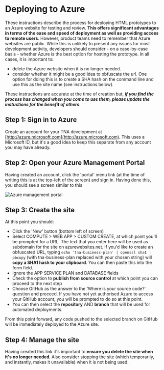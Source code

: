 # Deploying to Azure 

These instructions describe the process for deploying HTML prototypes to an Azure website for testing and review. **This offers significant advantages in terms of the ease and speed of deployment as well as providing access to remote users**. However, product teams need to remember that Azure websites are public. While this is unlikely to present any issues for most development activity, developers should consider - on a case-by-case basis - whether Azure is the best option for hosting the prototype. In all cases, it is important to:
* delete the Azure website when it is no longer needed.
* consider whether it might be a good idea to obfuscate the url. One option for doing this is to create a SHA hash on the command line and use this as the site name (see instructions below).

These instructions are accurate at the time of creation but, ***if you find the process has changed when you come to use them, please update the instuctions for the benefit of others***. 

## Step 1: Sign in to Azure

Create an account for your TNA development at [http://azure.microsoft.com](http://azure.microsoft.com). This uses a Microsoft ID, but it's a good idea to keep this separate from any account you may have already. 
 
## Step 2: Open your Azure Management Portal

Having created an account, click the 'portal' menu link (at the time of writing this is at the top-left of the screen) and sign in. Having done this, you should see a screen similar to this 

![Azure management portal](https://raw.githubusercontent.com/nationalarchives/development-guide-and-peer-reviews/master/images/azure-management-portal.png?token=ACfFGbixqP4O1tOqW5Lu0ZUb9vIt0HvEks5V8wNIwA%3D%3D)

## Step 3: Create the site

At this point you should: 

* Click the 'New' button (bottom left of screen)
* Select COMPUTE > WEB APP > CUSTOM CREATE, at which point you'll be prompted for a URL. The text that you enter here will be used as subdomain for the site on azurewebsites.net. If you'd like to create an obfuscated URL, typing ```echo 'tna-business-plan' | openssl sha1 | pbcopy``` (with tna-business-plan replaced with your chosen string) will **copy a SHA1 hash to your clipboard**. You can then paste this into the form field. 
* Ignore the APP SERVICE PLAN and DATABASE fields
* Check the option to **publish from source control** at which point you can proceed to the next step
* Choose GitHub as the answer to the 'Where is your source code?' question and proceed. If you have not yet authorised Azure to access your GitHub account, you will be prompted to do so at this point. 
* You can then select the **repository** AND **branch** that will be used for automated deployments. 

From this point forward, any code pushed to the selected branch on GitHub will be immediately deployed to the Azure site. 

## Step 4: Manage the site

Having created this link it's important to **ensure you delete the site when it's no longer needed**. Also consider stopping the site (which temporarily, and instantly, makes it unavailable) when it is not being used. 


